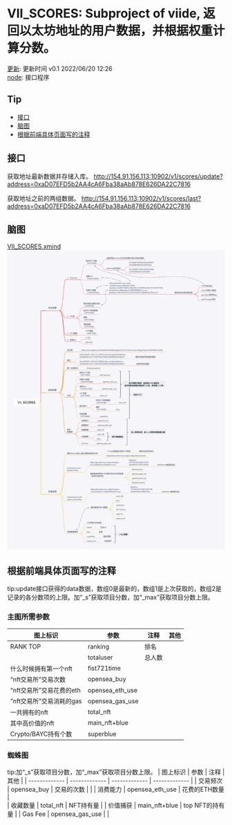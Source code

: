 # VII_SCORES: Subproject of viide, 返回以太坊地址的用户数据，并根据权重计算分数。
[更新](./update): 更新时间 v0.1 2022/06/20 12:26  
[node](./node): 接口程序

## Tip
* [接口](#接口)
* [脑图](#脑图)
* [根据前端具体页面写的注释](#根据前端具体页面写的注释)

## 接口
获取地址最新数据并存储入库。
http://154.91.156.113:10902/v1/scores/update?address=0xaD07EFD5b2AA4cA6Fba38aAb878E626DA22C7816

获取地址之前的两组数据。
http://154.91.156.113:10902/v1/scores/last?address=0xaD07EFD5b2AA4cA6Fba38aAb878E626DA22C7816

## 脑图
[VII_SCORES.xmind](./other_document/VII_SCORES.xmind)  
![VII_SCORES.png](./other_document/VII_SCORES.png)

## 根据前端具体页面写的注释
tip:update接口获得的data数据，数组0是最新的，数组1是上次获取的，数组2是记录的各分数项的上限。加“_s”获取项目分数，加“_max”获取项目分数上限。
### 主图所需参数
|   图上标识    |   参数    |   注释    |   其他    |
|   -------------       |   -------------   |   -------------       |   -------------   |
|   RANK TOP    |   ranking |   排名    |
|               |   totaluser   |   总人数  |
|   什么时候拥有第一个nft   |   fist721time |   |
|   “nft交易所”交易次数   |   opensea_buy |   |
|   “nft交易所”交易花费的eth    |   opensea_eth_use |       |
|   “nft交易所”交易消耗的gas  |   opensea_gas_use |     |
|   一共拥有的nft   |   total_nft   |   |
|   其中高价值的nft |   main_nft+blue  |   |
|   Crypto/BAYC持有个数     |   superblue   |   |

### 蜘蛛图

tip:加“_s”获取项目分数，加“_max”获取项目分数上限。
|   图上标识    |   参数    |   注释    |   其他    |
|   -------------       |   -------------   |   -------------       |   -------------   |
|   交易频次    |   opensea_buy   |   交易的次数    |       |
|   消费能力    |   opensea_eth_use |   花费的ETH数量   |   
|   收藏数量    |   total_nft    |   NFT持有量   |
|   价值捕获    |   main_nft+blue    |   top NFT的持有量 |
|   Gas Fee |   opensea_gas_use |       |
